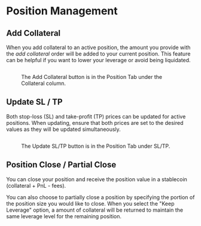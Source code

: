 # Position Management

## Add Collateral

When you add collateral to an active position, the amount you provide with the _add collateral_ order will be added to your current position. This feature can be helpful if you want to lower your leverage or avoid being liquidated.&#x20;

<figure><img src="../.gitbook/assets/Add Collateral (3).png" alt=""><figcaption><p>The Add Collateral button is in the Position Tab under the Collateral column.</p></figcaption></figure>

## Update SL / TP&#x20;

Both stop-loss (SL) and take-profit (TP) prices can be updated for active positions. When updating, ensure that both prices are set to the desired values as they will be updated simultaneously.

<figure><img src="../.gitbook/assets/SLTP (1).png" alt=""><figcaption><p>The Update SL/TP button is in the Position Tab under SL/TP.</p></figcaption></figure>

## Position Close / Partial Close

You can close your position and receive the position value in a stablecoin (collateral + PnL - fees).

You can also choose to partially close a position by specifying the portion of the position size you would like to close. When you select the "Keep Leverage" option, a amount of collateral will be returned to maintain the same leverage level for the remaining position.

<figure><img src="../.gitbook/assets/Close (1).png" alt=""><figcaption></figcaption></figure>
